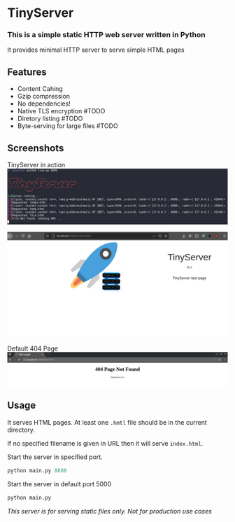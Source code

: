 # TinyServer
### This is a simple static HTTP web server written in Python

It provides minimal HTTP server to serve simple HTML pages

## Features
- Content Cahing
- Gzip compression
- No dependencies!
- Native TLS encryption #TODO
- Diretory listing #TODO
- Byte-serving for large files #TODO

## Screenshots
TinyServer in action
![alt text](.github/img/tiny_term.png)

![alt text](.github/img/tinyindex.png)

Default 404 Page
![alt text](.github/img/tiny_404.png)

## Usage
It serves HTML pages.
At least one `.hmtl` file should be in the current directory.

If no specified filename is given in URL then it will serve `index.html`.

Start the server in specified port.
```python
python main.py 8888
```
Start the server in default port 5000
```python
python main.py
```

*This server is for serving static files only. Not for production use cases*